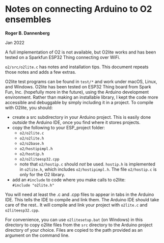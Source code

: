 # Notes on connecting Arduino to O2 ensembles

**Roger B. Dannenberg**

Jan 2022

A full implementation of O2 is not available, but O2lite works and has been
tested on a Sparkfun ESP32 Thing connecting over WiFi.

`o2/src/o2lite.c` has notes and installation tips. This document repeats
those notes and adds a few extras.

O2lite test programs can be found in `test/*` and work under macOS,
Linux, and Windows. O2lite has been tested on ESP32 Thing board 
from Spark Fun, Inc. (hopefully more in the future), using the
Arduino development environment. Rather than making an installable
library, I kept the code more accessible and debuggable by simply
including it in a project. To compile with O2lite, you should:
- create a src subdirectory in your Arduino project. This is
  easily done *outside* the Arduino IDE, once you find where it
  stores projects.
- copy the following to your ESP_project folder:
    - `o2/o2lite.c`
    - `o2/o2lite.h`
    - `o2/o2base.h`
    - `o2/hostipimpl.h`
    - `o2/hostip.h`
    - `o2/o2liteesp32.cpp`
    - note that `o2/hostip.c` should *not* be used. `hostip.h` is implemented in `o2lite.h`, which includes `o2/hostipimpl.h`. The file `o2/hostip.c` is only for the O2 library.
- add an `#include` to code where you make calls to o2lite:\
```#include "o2lite.h"```

You will need at least the .c and .cpp files to appear in tabs
in the Arduino IDE. This tells the IDE to compile and link them.
The Arduino IDE should take care of the rest.. It will compile
and link your project with `o2lite.c` and `o2liteesp32.cpp`.

For convenience, you can use `o2litesetup.bat` (on Windows) in this directory to copy o2lite files from the `src` directory to the Arduino project directory of your choice. Files are copied to the path provided as an argument on the command line.


